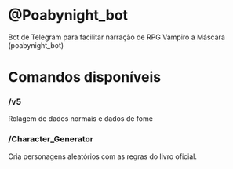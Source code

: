 # @Poabynight_bot
Bot de Telegram para facilitar narração de RPG Vampiro a Máscara (poabynight_bot)

# Comandos disponíveis
### /v5
Rolagem de dados normais e dados de fome

### /Character_Generator
Cria personagens aleatórios com as regras do livro oficial.
